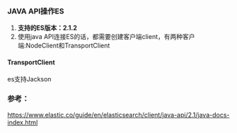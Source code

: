 ### JAVA API操作ES
1. **支持的ES版本：2.1.2**
2. 使用java API连接ES的话，都需要创建客户端client，有两种客户端:NodeClient和TransportClient

#### TransportClient


es支持Jackson

### 参考：
https://www.elastic.co/guide/en/elasticsearch/client/java-api/2.1/java-docs-index.html